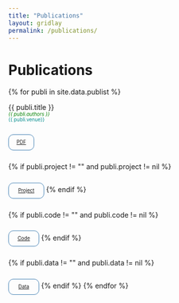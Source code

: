 ```yaml
---
title: "Publications"
layout: gridlay
permalink: /publications/
---
```



# Publications

{% for publi in site.data.publist %}

  {{ publi.title }} <br />
  <span style="color:green; font-size:70%"><em>{{ publi.authors }} </em></span> 
  <span style="color:darkcyan; font-size:70%"><br />{{ publi.venue}}</span>
  
  <p style="border: 1px solid steelblue; width: 50px; text-align: center; height: 30px; line-height: 30px; border-radius: 10px; color: steelblue; display: inline-block; font-size:70%">
  <a href="{{publi.url}}">
    PDF 
  </a>
  </p>
  
  {% if publi.project != "" and publi.project != nil %}
  <p style="border: 1px solid steelblue; width: 70px; text-align: center; height: 30px; line-height: 30px; border-radius: 10px; color: steelblue; display: inline-block; font-size:70%">
  <a href="{{publi.baseurl}}{{publi.project}}">
    Project
  </a>
  </p>
  {% endif %}

  {% if publi.code != "" and publi.code != nil %}
  <p style="border: 1px solid steelblue; width: 60px; text-align: center; height: 30px; line-height: 30px; border-radius: 10px; color: steelblue; display: inline-block; font-size:70%">
  <a href="{{publi.baseurl}}{{publi.code}}">
    Code
  </a>
  </p>
  {% endif %}
  
  {% if publi.data != "" and publi.data != nil %}
  <p style="border: 1px solid steelblue; width: 60px; text-align: center; height: 30px; line-height: 30px; border-radius: 10px; color: steelblue; display: inline-block; font-size:70%">
  <a href="{{publi.baseurl}}{{publi.data}}">
    Data
  </a>
  </p>
  {% endif %}
{% endfor %}

